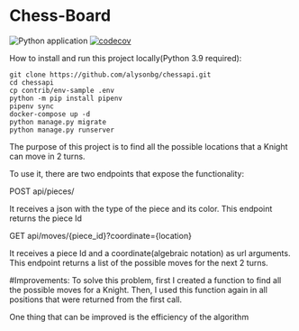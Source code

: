 # Chess-Board
![Python application](https://github.com/alysonbg/chessapi/workflows/Python%20application/badge.svg)
[![codecov](https://codecov.io/gh/alysonbg/chessapi/branch/main/graph/badge.svg?token=X88VO0WK32)](https://codecov.io/gh/alysonbg/chessapi)

How to install and run this project locally(Python 3.9 required):
```console
git clone https://github.com/alysonbg/chessapi.git
cd chessapi
cp contrib/env-sample .env
python -m pip install pipenv
pipenv sync
docker-compose up -d
python manage.py migrate
python manage.py runserver
```

The purpose of this project is to find all the possible locations that a Knight can move in 2 turns.

To use it, there are two endpoints that expose the functionality:

POST api/pieces/

It receives a json with the type of the piece and its color. This endpoint returns the piece Id

GET api/moves/{piece_id}?coordinate={location}

It receives a piece Id and a coordinate(algebraic notation) as url arguments.
This endpoint returns a list of the possible moves for the next 2 turns.

#Improvements:
To solve this problem, first I created a function to find all the possible moves for a Knight. Then, I used this function again in all positions that were returned from the first call.

One thing that can be improved is the efficiency of the algorithm